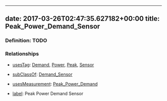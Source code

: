 
---
date: 2017-03-26T02:47:35.627182+00:00
title: Peak_Power_Demand_Sensor
---
### Definition: TODO

### Relationships

* [usesTag](https://brickschema.org/schema/1.0/BrickFrame#usesTag): [Demand](https://brickschema.org/schema/1.0/BrickTag#Demand), [Power](https://brickschema.org/schema/1.0/BrickTag#Power), [Peak](https://brickschema.org/schema/1.0/BrickTag#Peak), [Sensor](https://brickschema.org/schema/1.0/BrickTag#Sensor)

* [subClassOf](http://www.w3.org/2000/01/rdf-schema#subClassOf): [Demand_Sensor](https://brickschema.org/schema/1.0/Brick#Demand_Sensor)

* [usesMeasurement](https://brickschema.org/schema/1.0/BrickFrame#usesMeasurement): [Peak_Power_Demand](https://brickschema.org/schema/1.0/Brick#Peak_Power_Demand)

* [label](http://www.w3.org/2000/01/rdf-schema#label): Peak Power Demand Sensor
